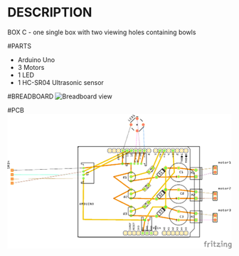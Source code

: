 # DESCRIPTION
BOX C - one single box with two viewing holes containing bowls

#PARTS
- Arduino Uno
- 3 Motors
- 1 LED
- 1 HC-SR04 Ultrasonic sensor

#BREADBOARD
![Breadboard view](https://github.com/Sonoscopia/InSono/blob/master/BOXES/BOX_C/_fritzing/BoxC_shield_v1_bradboard.png)

#PCB
![PCB view](https://github.com/Sonoscopia/InSono/blob/master/BOXES/BOX_C/_fritzing/BoxC_shield_v1_pcb.png)
